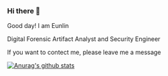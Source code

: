 ### Hi there 👋

Good day! I am Eunlin

Digital Forensic Artifact Analyst and Security Engineer

If you want to contect me, please leave me a message

[![Anurag's github stats](https://github-readme-stats.vercel.app/api?username=Leeeunlin)](https://github.com/anuraghazra/github-readme-stats)
<!--
**Leeeunlin/leeeunlin** is a ✨ _special_ ✨ repository because its `README.md` (this file) appears on your GitHub profile.

Here are some ideas to get you started:

- 🔭 I’m currently working on ...
- 🌱 I’m currently learning ...
- 👯 I’m looking to collaborate on ...
- 🤔 I’m looking for help with ...
- 💬 Ask me about ...
- 📫 How to reach me: ...
- 😄 Pronouns: ...
- ⚡ Fun fact: ...
-->
